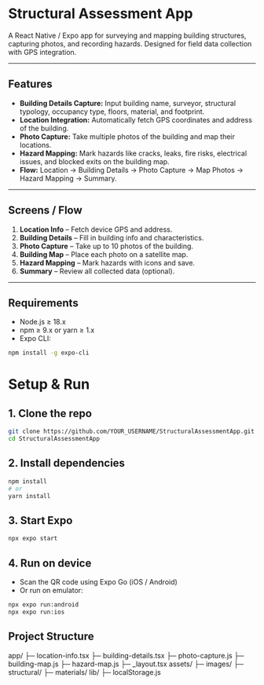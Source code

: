 # Structural Assessment App

A React Native / Expo app for surveying and mapping building structures, capturing photos, and recording hazards. Designed for field data collection with GPS integration.

---

## Features

- **Building Details Capture:** Input building name, surveyor, structural typology, occupancy type, floors, material, and footprint.
- **Location Integration:** Automatically fetch GPS coordinates and address of the building.
- **Photo Capture:** Take multiple photos of the building and map their locations.
- **Hazard Mapping:** Mark hazards like cracks, leaks, fire risks, electrical issues, and blocked exits on the building map.
- **Flow:** Location → Building Details → Photo Capture → Map Photos → Hazard Mapping → Summary.

---

## Screens / Flow

1. **Location Info** – Fetch device GPS and address.  
2. **Building Details** – Fill in building info and characteristics.  
3. **Photo Capture** – Take up to 10 photos of the building.  
4. **Building Map** – Place each photo on a satellite map.  
5. **Hazard Mapping** – Mark hazards with icons and save.  
6. **Summary** – Review all collected data (optional).

---

## Requirements

- Node.js ≥ 18.x  
- npm ≥ 9.x or yarn ≥ 1.x  
- Expo CLI:  
```bash
npm install -g expo-cli
```
# Setup & Run

## 1. Clone the repo
```bash
git clone https://github.com/YOUR_USERNAME/StructuralAssessmentApp.git
cd StructuralAssessmentApp
```

## 2. Install dependencies
```bash
npm install
# or
yarn install
```

## 3. Start Expo
```bash
npx expo start
```

## 4. Run on device
- Scan the QR code using Expo Go (iOS / Android)
- Or run on emulator:
```bash
npx expo run:android
npx expo run:ios
```

## Project Structure
app/
 ├─ location-info.tsx
 ├─ building-details.tsx
 ├─ photo-capture.js
 ├─ building-map.js
 ├─ hazard-map.js
 ├─ _layout.tsx
assets/
 ├─ images/
 ├─ structural/
 ├─ materials/
lib/
 ├─ localStorage.js
